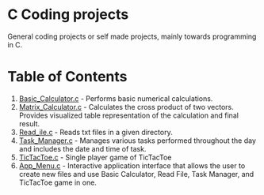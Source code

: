 # C Coding projects
General coding projects or self made projects, mainly towards programming in C.
# Table of Contents

1. [Basic_Calculator.c](https://github.com/Kobregon1/C_coding_projects_/blob/main/Basic_Calculator.c) - Performs basic numerical calculations.
2. [Matrix_Calculator.c](https://github.com/Kobregon1/C_coding_projects_/blob/main/Matrix_Calculator.c) - Calculates the cross product of two vectors. Provides visualized table representation of the calculation and final result.
3. [Read_ile.c](https://github.com/Kobregon1/C_coding_projects_/blob/main/Read_file.c) - Reads txt files in a given directory.
4. [Task_Manager.c](https://github.com/Kobregon1/C_coding_projects_/blob/main/Task_Manager.c) - Manages various tasks performed throughout the day and includes the date and time of task.
5. [TicTacToe.c](https://github.com/Kobregon1/C_coding_projects_/blob/main/TicTacToe.c) - Single player game of TicTacToe
6. [App_Menu.c](https://github.com/Kobregon1/C_coding_projects_/blob/main/App_Menu%20Project/App_Menu.c) - Interactive application interface that allows the user to create new files and use Basic Calculator, Read File, Task Manager, and TicTacToe game in one. 
